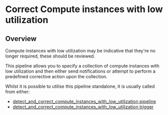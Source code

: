 # Correct Compute instances with low utilization

## Overview

Compute instances with low utilization may be indicative that they're no longer required, these should be reviewed.

This pipeline allows you to specify a collection of compute instances with low utilization and then either send notifications or attempt to perform a predefined corrective action upon the collection.

Whilst it is possible to utilise this pipeline standalone, it is usually called from either:
- [detect_and_correct_compute_instances_with_low_utilization pipeline](https://hub.flowpipe.io/mods/turbot/gcp_thrifty/pipelines/gcp_thrifty.pipeline.detect_and_correct_compute_instances_with_low_utilization)
- [detect_and_correct_compute_instances_with_low_utilization trigger](https://hub.flowpipe.io/mods/turbot/gcp_thrifty/triggers/gcp_thrifty.trigger.query.detect_and_correct_compute_instances_with_low_utilization)